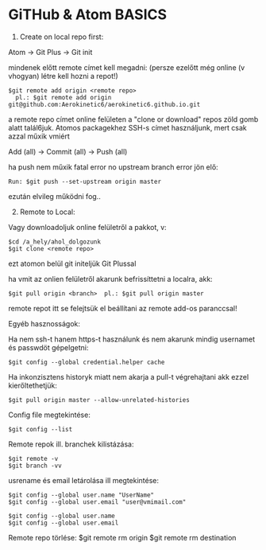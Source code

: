 # GiTHub & Atom BASICS

1. Create on local repo first:

  Atom -> Git Plus -> Git init

  mindenek előtt remote címet kell megadni:
   (persze ezelőtt még online (v vhogyan) létre kell hozni a repot!)

    $git remote add origin <remote repo>
      pl.: $git remote add origin git@github.com:Aerokinetic6/aerokinetic6.github.io.git

   a remote repo címet online felületen a "clone or download" repos zöld gomb
    alatt talál6juk. Atomos packagekhez SSH-s címet használjunk, mert csak
    azzal műxik vmiért



  Add (all) -> Commit (all) -> Push (all)

  ha push nem műxik fatal error no upstream branch error jön elő:
  
    Run: $git push --set-upstream origin master
  ezután elvileg működni fog..


2. Remote to Local:

  Vagy downloadoljuk online felületről a pakkot, v:

    $cd /a_hely/ahol_dolgozunk
    $git clone <remote repo>

  ezt atomon belül git initeljük Git Plussal

  ha vmit az onlien felületről akarunk befrissíttetni a localra, akk:

    $git pull origin <branch>  pl.: $git pull origin master

  remote repot itt se felejtsük el beállítani az remote add-os paranccsal!



Egyéb hasznosságok:

  Ha nem ssh-t hanem https-t használunk és nem akarunk mindig usernamet és passwdöt gépelgetni:
    
    $git config --global credential.helper cache

  Ha inkonzisztens historyk miatt nem akarja a pull-t végrehajtani akk ezzel kierőltethetjük:
    
    $git pull origin master --allow-unrelated-histories

  Config file megtekintése:
    
    $git config --list

  Remote repok ill. branchek kilistázása:
    
    $git remote -v
    $git branch -vv

  usrename és email letárolása ill megtekintése:
    
    $git config --global user.name "UserName"
    $git config --global user.email "user@vmimail.com"

    $git config --global user.name
    $git config --global user.email

  Remote repo törlése:
    $git remote rm origin
    $git remote rm destination
